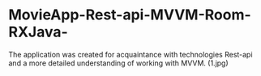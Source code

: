 # MovieApp-Rest-api-MVVM-Room-RXJava-
The application was created for acquaintance with technologies Rest-api and a more detailed understanding of working with MVVM.
(1.jpg)
